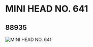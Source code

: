 # MINI HEAD NO. 641
## 88935
![MINI HEAD NO. 641](https://lc-www-live-s.legocdn.com/media/bricks/5/2/4570003.jpg)
